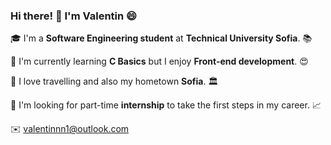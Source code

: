 ### Hi there! :wave: I'm Valentin :smile:

:mortar_board: I'm a **Software Engineering student** at **Technical University Sofia**. :books:

:dart: I'm currently learning **C Basics** but I enjoy **Front-end development**. :heart_eyes:

:deciduous_tree: I love travelling and also my hometown **Sofia**. :classical_building:

:monocle_face: I'm looking for part-time **internship** to take the first steps in my career. :chart_with_upwards_trend:

:envelope: valentinnn1@outlook.com

